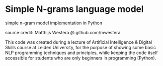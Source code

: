 # Simple N-grams language model 
simple n-gram model implementation in Python

source credit: Matthijs Westera @ github.com/mwestera

This code was created during a lecture of Artificial Intelligence & Digital Skills course at Leiden University, for the purpose of showing some basic NLP programming techniques and principles, while keeping the code itself accessible for students who are only beginners in programming (Python).
